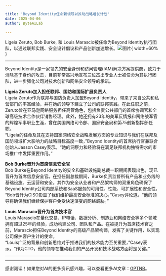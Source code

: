 ```yaml
---

title: 'Beyond Identity任命新领导以推动战略增长计划'
date: 2025-04-06
author: ByteAILab

---
```


Ligeia Zeruto, Bob Burke, 和 Louis Marascio被任命为Beyond Identity执行团队，以通过联邦实践、安全设计倡议和产品创新加速增长。![图片](https://ai-techpark.com/wp-content/uploads/Beyond-Identity.jpg){ width=60% }

---
  
Beyond Identity是一家领先的安全身份和访问管理(IAM)解决方案提供商，致力于消除基于身份的攻击，目前非常高兴地宣布三位杰出专业人士被任命为其执行团队，进一步强化公司对技术创新和网络安全领导的承诺。  

**Ligeia Zeruto加入担任联邦、国防和国际扩展负责人**  
Ligeia Zeruto作为联邦与国防负责人加盟Beyond Identity，带来了来自公共和私营部门的丰富经验，并在她的领导下建立了公司的联邦实践。在此任职之前，Zeruto曾在亚马逊网络服务担任高管角色，包括负责公共部门的首席协调官和全球高级技术合作伙伴销售经理。此外，她还拥有23年的美军反情报和网络战军官的辉煌军事职业生涯，曾在美国网络司令部、国家安全局和第75创新指挥部任职。  
“Ligeia的任命及其在支持国家网络安全战略发展方面的专业知识与我们在联邦及国防领域扩大影响力的战略目标高度一致，”Beyond Identity的首席执行官兼联合创始人Jasson Casey表示。“她的洞察力和经验将在满足联邦机构独特需求的市场推广中发挥重要作用。”

**Bob Burke晋升为首席信息安全官**  
Bob Burke在Beyond Identity的安全和基础设施副总裁一职期间表现出色，现已晋升为首席信息安全官。在担任副总裁期间，Burke负责监督所有产品和业务线的基础设施、云运营和安全。其作为安全从业者和产品架构师的双重角色确保了Beyond Identity公司内部系统和SaaS服务的可用性、性能、可扩展性和安全性。  
“Bob晋升为CISO彰显了我们维护最高安全标准的决心，”Casey评论道。“他的领导将确保我们继续保护客户免受快速演变的网络威胁。”

**Louis Marascio晋升为首席技术官**  
Louis Marascio在量化交易、IP电话、数据分析、制造业和网络安全等多个领域拥有超过25年的经验，成功构建公司、团队和产品。在被提升为首席技术官之前，Marascio担任Beyond Identity的高级产品架构师，发挥了关键作用，以实现公司保护客户生计的使命。  
“Louis广泛的背景和创新思维对于推进我们的技术能力至关重要，”Casey表示。“作为CTO，他的领导在推动我们的产品开发和技术战略方面将是关键。”

---
---
感谢阅读！如果您对AI的更多资讯感兴趣，可以查看更多AI文章：[GPTNB](https://gptnb.com)。